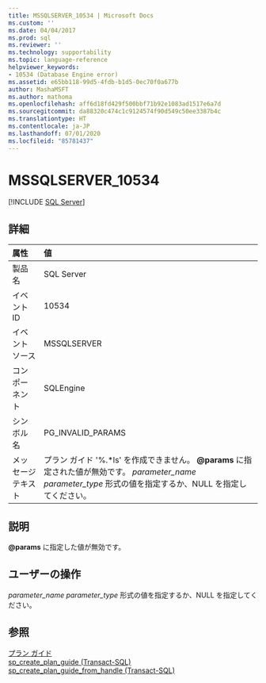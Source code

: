 ```yaml
---
title: MSSQLSERVER_10534 | Microsoft Docs
ms.custom: ''
ms.date: 04/04/2017
ms.prod: sql
ms.reviewer: ''
ms.technology: supportability
ms.topic: language-reference
helpviewer_keywords:
- 10534 (Database Engine error)
ms.assetid: e65bb118-99d5-4fdb-b1d5-0ec70f0a677b
author: MashaMSFT
ms.author: mathoma
ms.openlocfilehash: aff6d18fd429f500bbf71b92e1083ad1517e6a7d
ms.sourcegitcommit: da88320c474c1c9124574f90d549c50ee3387b4c
ms.translationtype: HT
ms.contentlocale: ja-JP
ms.lasthandoff: 07/01/2020
ms.locfileid: "85781437"
---
```

# <a name="mssqlserver_10534"></a>MSSQLSERVER_10534
 [!INCLUDE [SQL Server](../../includes/applies-to-version/sqlserver.md)]
  
## <a name="details"></a>詳細  
  
| 属性 | 値 |  
| :-------- | :---- |  
|製品名|SQL Server|  
|イベント ID|10534|  
|イベント ソース|MSSQLSERVER|  
|コンポーネント|SQLEngine|  
|シンボル名|PG_INVALID_PARAMS|  
|メッセージ テキスト|プラン ガイド '%.\*ls' を作成できません。 **\@params** に指定された値が無効です。 *parameter_name parameter_type* 形式の値を指定するか、NULL を指定してください。|  
  
## <a name="explanation"></a>説明  
**\@params** に指定した値が無効です。  
  
## <a name="user-action"></a>ユーザーの操作  
*parameter_name parameter_type* 形式の値を指定するか、NULL を指定してください。  
  
## <a name="see-also"></a>参照  
[プラン ガイド](~/relational-databases/performance/plan-guides.md)  
[sp_create_plan_guide &#40;Transact-SQL&#41;](~/relational-databases/system-stored-procedures/sp-create-plan-guide-transact-sql.md)  
[sp_create_plan_guide_from_handle &#40;Transact-SQL&#41;](~/relational-databases/system-stored-procedures/sp-create-plan-guide-from-handle-transact-sql.md)  
  
